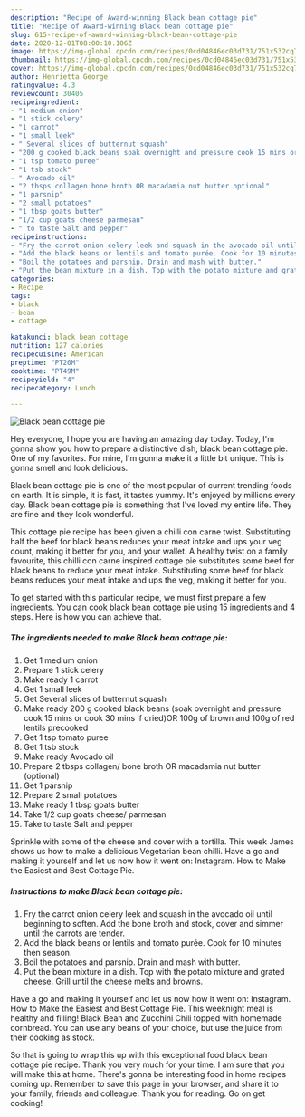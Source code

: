 ```yaml
---
description: "Recipe of Award-winning Black bean cottage pie"
title: "Recipe of Award-winning Black bean cottage pie"
slug: 615-recipe-of-award-winning-black-bean-cottage-pie
date: 2020-12-01T08:00:10.106Z
image: https://img-global.cpcdn.com/recipes/0cd04846ec03d731/751x532cq70/black-bean-cottage-pie-recipe-main-photo.jpg
thumbnail: https://img-global.cpcdn.com/recipes/0cd04846ec03d731/751x532cq70/black-bean-cottage-pie-recipe-main-photo.jpg
cover: https://img-global.cpcdn.com/recipes/0cd04846ec03d731/751x532cq70/black-bean-cottage-pie-recipe-main-photo.jpg
author: Henrietta George
ratingvalue: 4.3
reviewcount: 30405
recipeingredient:
- "1 medium onion"
- "1 stick celery"
- "1 carrot"
- "1 small leek"
- " Several slices of butternut squash"
- "200 g cooked black beans soak overnight and pressure cook 15 mins or cook 30 mins if driedOR 100g of brown and 100g of red lentils precooked"
- "1 tsp tomato puree"
- "1 tsb stock"
- " Avocado oil"
- "2 tbsps collagen bone broth OR macadamia nut butter optional"
- "1 parsnip"
- "2 small potatoes"
- "1 tbsp goats butter"
- "1/2 cup goats cheese parmesan"
- " to taste Salt and pepper"
recipeinstructions:
- "Fry the carrot onion celery leek and squash in the avocado oil until beginning to soften. Add the bone broth and stock, cover and simmer until the carrots are tender."
- "Add the black beans or lentils and tomato purée. Cook for 10 minutes then season."
- "Boil the potatoes and parsnip. Drain and mash with butter."
- "Put the bean mixture in a dish. Top with the potato mixture and grated cheese. Grill until the cheese melts and browns."
categories:
- Recipe
tags:
- black
- bean
- cottage

katakunci: black bean cottage 
nutrition: 127 calories
recipecuisine: American
preptime: "PT20M"
cooktime: "PT49M"
recipeyield: "4"
recipecategory: Lunch

---
```



![Black bean cottage pie](https://img-global.cpcdn.com/recipes/0cd04846ec03d731/751x532cq70/black-bean-cottage-pie-recipe-main-photo.jpg)

Hey everyone, I hope you are having an amazing day today. Today, I'm gonna show you how to prepare a distinctive dish, black bean cottage pie. One of my favorites. For mine, I'm gonna make it a little bit unique. This is gonna smell and look delicious.

Black bean cottage pie is one of the most popular of current trending foods on earth. It is simple, it is fast, it tastes yummy. It's enjoyed by millions every day. Black bean cottage pie is something that I've loved my entire life. They are fine and they look wonderful.

This cottage pie recipe has been given a chilli con carne twist. Substituting half the beef for black beans reduces your meat intake and ups your veg count, making it better for you, and your wallet. A healthy twist on a family favourite, this chilli con carne inspired cottage pie substitutes some beef for black beans to reduce your meat intake. Substituting some beef for black beans reduces your meat intake and ups the veg, making it better for you.


To get started with this particular recipe, we must first prepare a few ingredients. You can cook black bean cottage pie using 15 ingredients and 4 steps. Here is how you can achieve that.

<!--inarticleads1-->

##### The ingredients needed to make Black bean cottage pie:

1. Get 1 medium onion
1. Prepare 1 stick celery
1. Make ready 1 carrot
1. Get 1 small leek
1. Get  Several slices of butternut squash
1. Make ready 200 g cooked black beans (soak overnight and pressure cook 15 mins or cook 30 mins if dried)OR 100g of brown and 100g of red lentils precooked
1. Get 1 tsp tomato puree
1. Get 1 tsb stock
1. Make ready  Avocado oil
1. Prepare 2 tbsps collagen/ bone broth OR macadamia nut butter (optional)
1. Get 1 parsnip
1. Prepare 2 small potatoes
1. Make ready 1 tbsp goats butter
1. Take 1/2 cup goats cheese/ parmesan
1. Take  to taste Salt and pepper


Sprinkle with some of the cheese and cover with a tortilla. This week James shows us how to make a delicious Vegetarian bean chilli. Have a go and making it yourself and let us now how it went on: Instagram. How to Make the Easiest and Best Cottage Pie. 

<!--inarticleads2-->

##### Instructions to make Black bean cottage pie:

1. Fry the carrot onion celery leek and squash in the avocado oil until beginning to soften. Add the bone broth and stock, cover and simmer until the carrots are tender.
1. Add the black beans or lentils and tomato purée. Cook for 10 minutes then season.
1. Boil the potatoes and parsnip. Drain and mash with butter.
1. Put the bean mixture in a dish. Top with the potato mixture and grated cheese. Grill until the cheese melts and browns.


Have a go and making it yourself and let us now how it went on: Instagram. How to Make the Easiest and Best Cottage Pie. This weeknight meal is healthy and filling! Black Bean and Zucchini Chili topped with homemade cornbread. You can use any beans of your choice, but use the juice from their cooking as stock. 

So that is going to wrap this up with this exceptional food black bean cottage pie recipe. Thank you very much for your time. I am sure that you will make this at home. There's gonna be interesting food in home recipes coming up. Remember to save this page in your browser, and share it to your family, friends and colleague. Thank you for reading. Go on get cooking!
